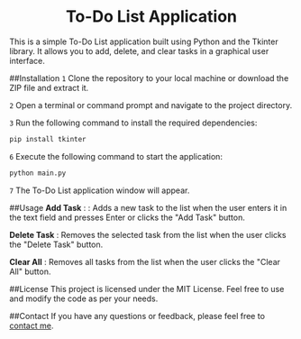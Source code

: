 <h1 align="center">To-Do List Application</h1>

This is a simple To-Do List application built using Python and the Tkinter library. It allows you to add, delete, and clear tasks in a graphical user interface.

##Installation
`1` Clone the repository to your local machine or download the ZIP file and extract it.

`2` Open a terminal or command prompt and navigate to the project directory.

`3` Run the following command to install the required dependencies:

```py
pip install tkinter
```

`6` Execute the following command to start the application:

```py
python main.py
```

`7` The To-Do List application window will appear.

##Usage 
**Add Task** : : Adds a new task to the list when the user enters it in the text field and presses Enter or clicks the "Add Task" button.

**Delete Task** : Removes the selected task from the list when the user clicks the "Delete Task" button.

**Clear All** : Removes all tasks from the list when the user clicks the "Clear All" button.

##License
This project is licensed under the MIT License. Feel free to use and modify the code as per your needs.

##Contact
If you have any questions or feedback, please feel free to [contact me](https://discord.com/channels/@me/1018403711426506813).
